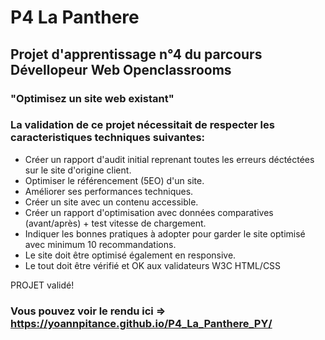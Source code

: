 # P4 La Panthere

## Projet d'apprentissage n°4 du parcours Dévellopeur Web Openclassrooms
### "Optimisez un site web existant"

### La validation de ce projet nécessitait de respecter les caracteristiques techniques suivantes:
* Créer un rapport d'audit initial reprenant toutes les erreurs déctéctées sur le site d'origine client.
* Optimiser le référencement (5EO) d'un site.
* Améliorer ses performances techniques.
* Créer un site avec un contenu accessible.
* Créer un rapport d'optimisation avec données comparatives (avant/après) + test vitesse de chargement.
* Indiquer les bonnes pratiques à adopter pour garder le site optimisé avec minimum 10 recommandations.
* Le site doit être optimisé également en responsive.
* Le tout doit être vérifié et OK aux validateurs W3C HTML/CSS 

PROJET validé!

### Vous pouvez voir le rendu ici => https://yoannpitance.github.io/P4_La_Panthere_PY/
